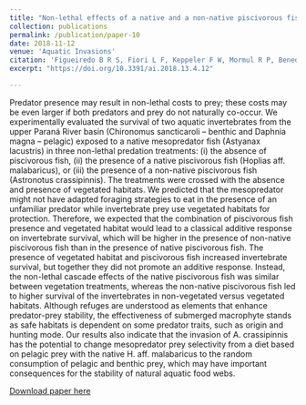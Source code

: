 ```yaml
---
title: "Non-lethal effects of a native and a non-native piscivorous fish on the interaction between a mesopredator and benthic and pelagic invertebrates"
collection: publications
permalink: /publication/paper-10
date: 2018-11-12
venue: 'Aquatic Invasions'
citation: 'Figueiredo B R S, Fiori L F, Keppeler F W, Mormul R P, Benedito E. 2018. &quot;Non-lethal effects of a native and a non-native piscivorous fish on the interaction between a mesopredator and benthic and pelagic invertebrates.&quot; <i>Aquatic Invasions</i>. 13(4): 553-563.'
excerpt: "https://doi.org/10.3391/ai.2018.13.4.12"

---
```

Predator presence may result in non-lethal costs to prey; these costs may be even larger if both predators and prey do not naturally co-occur. We experimentally evaluated the survival of two aquatic invertebrates from the upper Paraná River basin (Chironomus sancticaroli – benthic and Daphnia magna – pelagic) exposed to a native mesopredator fish (Astyanax lacustris) in three non-lethal predation treatments: (i) the absence of piscivorous fish, (ii) the presence of a native piscivorous fish (Hoplias aff. malabaricus), or (iii) the presence of a non-native piscivorous fish (Astronotus crassipinnis). The treatments were crossed with the absence and presence of vegetated habitats. We predicted that the mesopredator might not have adapted foraging strategies to eat in the presence of an unfamiliar predator while invertebrate prey use vegetated habitats for protection. Therefore, we expected that the combination of piscivorous fish presence and vegetated habitat would lead to a classical additive response on invertebrate survival, which will be higher in the presence of non-native piscivorous fish than in the presence of native piscivorous fish. The presence of vegetated habitat and piscivorous fish increased invertebrate survival, but together they did not promote an additive response. Instead, the non-lethal cascade effects of the native piscivorous fish was similar between vegetation treatments, whereas the non-native piscivorous fish led to higher survival of the invertebrates in non-vegetated versus vegetated habitats. Although refuges are understood as elements that enhance predator-prey stability, the effectiveness of submerged macrophyte stands as safe habitats is dependent on some predator traits, such as origin and hunting mode. Our results also indicate that the invasion of A. crassipinnis has the potential to change mesopredator prey selectivity from a diet based on pelagic prey with the native H. aff. malabaricus to the random consumption of pelagic and benthic prey, which may have important consequences for the stability of natural aquatic food webs. 

[Download paper here](http://fkeppeler.github.io/files/paper10.pdf)

